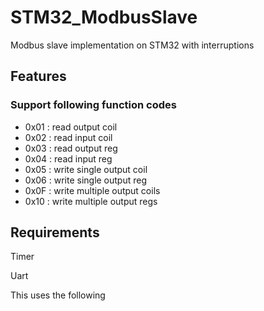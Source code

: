 # STM32_ModbusSlave
Modbus slave implementation on STM32 with interruptions

## Features


### Support following function codes
- 0x01 : read output coil
- 0x02 : read input coil
- 0x03 : read output reg
- 0x04 : read input reg
- 0x05 : write single output coil
- 0x06 : write single output reg
- 0x0F : write multiple output coils
- 0x10 : write multiple output regs

## Requirements

Timer

Uart



This uses the following 
